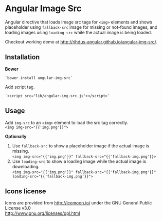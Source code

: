 Angular Image Src
=================

Angular directive that loads image src tags for `<img>` elements and shows placeholder using `fallback-src`
image for missing or not-found images, and loading images using `loading-src` while the actual image is 
being loaded.

Checkout working demo at http://rihdus-angular.github.io/angular-img-src/.

## Installation
**Bower**  

	`bower install angular-img-src`

Add script tag.  

	`<script src="lib/angular-img-src.js"></script>`

## Usage
Add `img-src` to an `<img>` element to load the src tag correctly.  
`<img img-src="{{'img.png'}}">`

**Optionally**   

1. Use `fallback-src` to show a placeholder image if the actual image is missing.  
	`<img img-src="{{'img.png'}}" fallback-src="{{'fallback-img.png'}}>`  
2. Use `loading-src` to show a loading image while the actual image is downloading.  
	`<img img-src="{{'img.png'}}" fallback-src="{{'fallback-img.png'}}" loading-src="{{'fallback-img.png'}}">`


## Icons license
Icons are provided from http://icomoon.io/ under the GNU General Public License v3.0<br />
http://www.gnu.org/licenses/gpl.html
